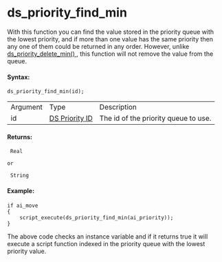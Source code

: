 # ds_priority_find_min

With this function you can find the value stored in the priority queue
with the lowest priority, and if more than one value has the same
priority then any one of them could be returned in any order. However,
unlike [ ds_priority_delete_min() ](ds_priority_delete_min) , this
function will not remove the value from the queue.

#### Syntax:

``` gml
ds_priority_find_min(id);
```

|          |                                                                                                                               |                                      |
|----------|-------------------------------------------------------------------------------------------------------------------------------|--------------------------------------|
| Argument | Type                                                                                                                          | Description                          |
| id       |  [DS Priority ID](../../../../../GameMaker_Language/GML_Reference/Data_Structures/DS_Priority_Queues/ds_priority_create)  | The id of the priority queue to use. |

#### Returns:

``` gml
 Real

or

 String
```

#### Example:

``` gml
if ai_move
{
    script_execute(ds_priority_find_min(ai_priority));
}
```

The above code checks an instance variable and if it returns true it
will execute a script function indexed in the priority queue with the
lowest priority value.
